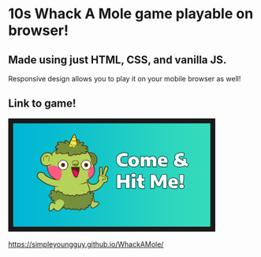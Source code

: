 # 10s Whack A Mole game playable on browser!

## Made using just HTML, CSS, and vanilla JS.
Responsive design allows you to play it on your mobile browser as well!

## Link to game!
<a href='https://simpleyoungguy.github.io/WhackAMole/' target="_blank">
<img src='ogtroll.png' alt='troll banner image' width="400" height="209" border="10"/>
<p>https://simpleyoungguy.github.io/WhackAMole/</p>
</a>
